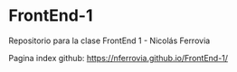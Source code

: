 # FrontEnd-1
Repositorio para la clase FrontEnd 1 - Nicolás Ferrovia

Pagina index github: https://nferrovia.github.io/FrontEnd-1/

